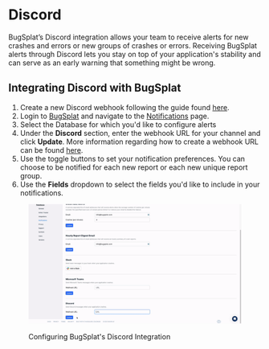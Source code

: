 # Discord

BugSplat’s Discord integration allows your team to receive alerts for new crashes and errors or new groups of crashes or errors. Receiving BugSplat alerts through Discord lets you stay on top of your application's stability and can serve as an early warning that something might be wrong.

## Integrating Discord with BugSplat <a href="#integrating-slack-with-bugsplat-docs" id="integrating-slack-with-bugsplat-docs"></a>

1. Create a new Discord webhook following the guide found [here](https://support.discord.com/hc/en-us/articles/228383668-Intro-to-Webhooks).
2. Login to [BugSplat](https://app.bugsplat.com/auth0/login) and navigate to the [Notifications](https://app.bugsplat.com/v2/settings/database/integrations#notifications) page.
3. Select the Database for which you'd like to configure alerts
4. Under the **Discord** section, enter the webhook URL for your channel and click **Update**. More information regarding how to create a webhook URL can be found [here](https://support.discord.com/hc/en-us/articles/228383668-Intro-to-Webhooks).
5. Use the toggle buttons to set your notification preferences. You can choose to be notified for each new report or each new unique report group.
6. Use the **Fields** dropdown to select the fields you'd like to include in your notifications.

<figure><img src="../../../../.gitbook/assets/discord (1).gif" alt=""><figcaption><p>Configuring BugSplat's Discord Integration</p></figcaption></figure>

